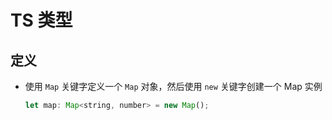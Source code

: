 # TS 类型

## 定义

+ 使用 `Map` 关键字定义一个 `Map` 对象，然后使用 `new` 关键字创建一个 Map 实例

  ```js
  let map: Map<string, number> = new Map();
  ```
